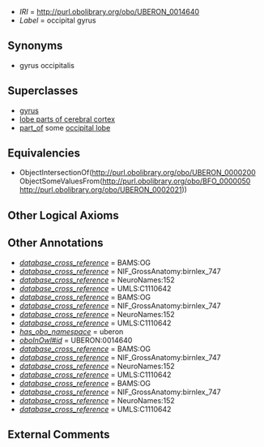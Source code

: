  * *IRI* = http://purl.obolibrary.org/obo/UBERON_0014640
 * *Label* = occipital gyrus

## Synonyms

 * gyrus occipitalis

## Superclasses

 * [gyrus](../../UBERON/00/UBERON_0000200.md)
 * [lobe parts of cerebral cortex](../../UBERON/22/UBERON_0003022.md)
 * [part_of](../../BFO/50/BFO_0000050.md) some [occipital lobe](../../UBERON/21/UBERON_0002021.md)

## Equivalencies

 * ObjectIntersectionOf(<http://purl.obolibrary.org/obo/UBERON_0000200> ObjectSomeValuesFrom(<http://purl.obolibrary.org/obo/BFO_0000050> <http://purl.obolibrary.org/obo/UBERON_0002021>))

## Other Logical Axioms


## Other Annotations

 * *[database_cross_reference](../../ef/oboInOwl#hasDbXref.md)* = BAMS:OG
 * *[database_cross_reference](../../ef/oboInOwl#hasDbXref.md)* = NIF_GrossAnatomy:birnlex_747
 * *[database_cross_reference](../../ef/oboInOwl#hasDbXref.md)* = NeuroNames:152
 * *[database_cross_reference](../../ef/oboInOwl#hasDbXref.md)* = UMLS:C1110642
 * *[database_cross_reference](../../ef/oboInOwl#hasDbXref.md)* = BAMS:OG
 * *[database_cross_reference](../../ef/oboInOwl#hasDbXref.md)* = NIF_GrossAnatomy:birnlex_747
 * *[database_cross_reference](../../ef/oboInOwl#hasDbXref.md)* = NeuroNames:152
 * *[database_cross_reference](../../ef/oboInOwl#hasDbXref.md)* = UMLS:C1110642
 * *[has_obo_namespace](../../ce/oboInOwl#hasOBONamespace.md)* = uberon
 * *[oboInOwl#id](../../id/oboInOwl#id.md)* = UBERON:0014640
 * *[database_cross_reference](../../ef/oboInOwl#hasDbXref.md)* = BAMS:OG
 * *[database_cross_reference](../../ef/oboInOwl#hasDbXref.md)* = NIF_GrossAnatomy:birnlex_747
 * *[database_cross_reference](../../ef/oboInOwl#hasDbXref.md)* = NeuroNames:152
 * *[database_cross_reference](../../ef/oboInOwl#hasDbXref.md)* = UMLS:C1110642
 * *[database_cross_reference](../../ef/oboInOwl#hasDbXref.md)* = BAMS:OG
 * *[database_cross_reference](../../ef/oboInOwl#hasDbXref.md)* = NIF_GrossAnatomy:birnlex_747
 * *[database_cross_reference](../../ef/oboInOwl#hasDbXref.md)* = NeuroNames:152
 * *[database_cross_reference](../../ef/oboInOwl#hasDbXref.md)* = UMLS:C1110642

## External Comments

